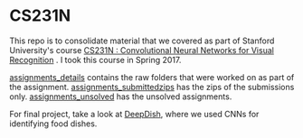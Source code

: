 # CS231N

This repo is to consolidate material that we covered as part of Stanford University's course [CS231N : Convolutional Neural Networks for Visual Recognition](http://cs231n.stanford.edu/index.html) . I took this course in Spring 2017.

[assignments_details](assignments_details) contains the raw folders that were worked on as part of the assignment. [assignments_submittedzips](assignments_submittedzips) has the zips of the submissions only. [assignments_unsolved](assignments_unsolved) has the unsolved assignments.

For final project, take a look at [DeepDish](https://github.com/abgoswam/deepdish), where we used CNNs for identifying food dishes.
